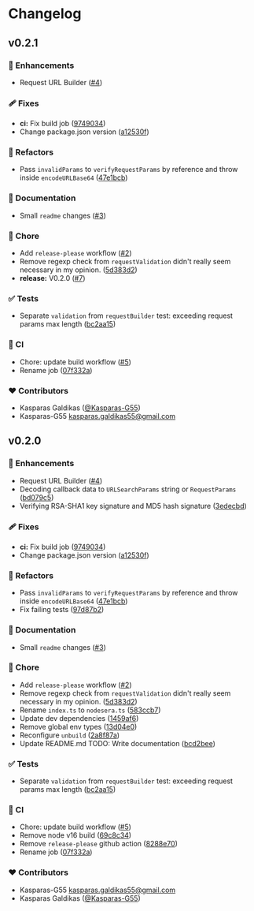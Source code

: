 # Changelog


## v0.2.1


### 🚀 Enhancements

- Request URL Builder ([#4](https://github.com/Kasparas-G55/nodesera/pull/4))

### 🩹 Fixes

- **ci:** Fix build job ([9749034](https://github.com/Kasparas-G55/nodesera/commit/9749034))
- Change package.json version ([a12530f](https://github.com/Kasparas-G55/nodesera/commit/a12530f))

### 💅 Refactors

- Pass `invalidParams` to `verifyRequestParams` by reference and throw inside `encodeURLBase64` ([47e1bcb](https://github.com/Kasparas-G55/nodesera/commit/47e1bcb))

### 📖 Documentation

- Small `readme` changes ([#3](https://github.com/Kasparas-G55/nodesera/pull/3))

### 🏡 Chore

- Add `release-please` workflow ([#2](https://github.com/Kasparas-G55/nodesera/pull/2))
- Remove regexp check from `requestValidation` didn't really seem necessary in my opinion. ([5d383d2](https://github.com/Kasparas-G55/nodesera/commit/5d383d2))
- **release:** V0.2.0 ([#7](https://github.com/Kasparas-G55/nodesera/pull/7))

### ✅ Tests

- Separate `validation` from `requestBuilder` test: exceeding request params max length ([bc2aa15](https://github.com/Kasparas-G55/nodesera/commit/bc2aa15))

### 🤖 CI

- Chore: update build workflow ([#5](https://github.com/Kasparas-G55/nodesera/pull/5))
- Rename job ([07f332a](https://github.com/Kasparas-G55/nodesera/commit/07f332a))

### ❤️ Contributors

- Kasparas Galdikas ([@Kasparas-G55](http://github.com/Kasparas-G55))
- Kasparas-G55 <kasparas.galdikas55@gmail.com>

## v0.2.0


### 🚀 Enhancements

- Request URL Builder ([#4](https://github.com/Kasparas-G55/nodesera/pull/4))
- Decoding callback data to `URLSearchParams` string or `RequestParams` ([bd079c5](https://github.com/Kasparas-G55/nodesera/commit/bd079c5))
- Verifying RSA-SHA1 key signature and MD5 hash signature ([3edecbd](https://github.com/Kasparas-G55/nodesera/commit/3edecbd))

### 🩹 Fixes

- **ci:** Fix build job ([9749034](https://github.com/Kasparas-G55/nodesera/commit/9749034))
- Change package.json version ([a12530f](https://github.com/Kasparas-G55/nodesera/commit/a12530f))

### 💅 Refactors

- Pass `invalidParams` to `verifyRequestParams` by reference and throw inside `encodeURLBase64` ([47e1bcb](https://github.com/Kasparas-G55/nodesera/commit/47e1bcb))
- Fix failing tests ([97d87b2](https://github.com/Kasparas-G55/nodesera/commit/97d87b2))

### 📖 Documentation

- Small `readme` changes ([#3](https://github.com/Kasparas-G55/nodesera/pull/3))

### 🏡 Chore

- Add `release-please` workflow ([#2](https://github.com/Kasparas-G55/nodesera/pull/2))
- Remove regexp check from `requestValidation` didn't really seem necessary in my opinion. ([5d383d2](https://github.com/Kasparas-G55/nodesera/commit/5d383d2))
- Rename `index.ts` to `nodesera.ts` ([583ccb7](https://github.com/Kasparas-G55/nodesera/commit/583ccb7))
- Update dev dependencies ([1459af6](https://github.com/Kasparas-G55/nodesera/commit/1459af6))
- Remove global env types ([13d04e0](https://github.com/Kasparas-G55/nodesera/commit/13d04e0))
- Reconfigure `unbuild` ([2a8f87a](https://github.com/Kasparas-G55/nodesera/commit/2a8f87a))
- Update README.md TODO: Write documentation ([bcd2bee](https://github.com/Kasparas-G55/nodesera/commit/bcd2bee))

### ✅ Tests

- Separate `validation` from `requestBuilder` test: exceeding request params max length ([bc2aa15](https://github.com/Kasparas-G55/nodesera/commit/bc2aa15))

### 🤖 CI

- Chore: update build workflow ([#5](https://github.com/Kasparas-G55/nodesera/pull/5))
- Remove node v16 build ([69c8c34](https://github.com/Kasparas-G55/nodesera/commit/69c8c34))
- Remove `release-please` github action ([8288e70](https://github.com/Kasparas-G55/nodesera/commit/8288e70))
- Rename job ([07f332a](https://github.com/Kasparas-G55/nodesera/commit/07f332a))

### ❤️ Contributors

- Kasparas-G55 <kasparas.galdikas55@gmail.com>
- Kasparas Galdikas ([@Kasparas-G55](http://github.com/Kasparas-G55))

